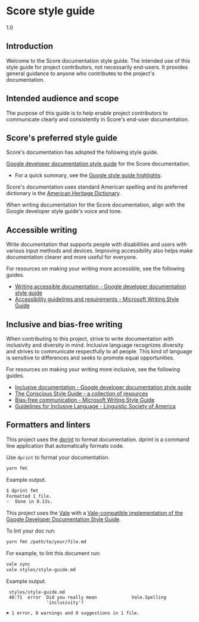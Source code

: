 # Score style guide

1.0

## Introduction

Welcome to the Score documentation style guide. The intended use of this style guide for project
contributors, not necessarily end-users. It provides general guidance to anyone
who contributes to the project's documentation.

## Intended audience and scope

The purpose of this guide is to help enable project contributors to communicate clearly and consistently in Score's end-user documentation.

## Score's preferred style guide

Score's documentation has adopted the following style guide.

[Google developer documentation style guide](https://developers.google.com/style)
for the Score documentation.

- For a quick summary, see the [Google style guide highlights](https://developers.google.com/style/highlights).

Score's documentation uses standard American spelling and its preferred dictionary is the
[American Heritage Dictionary](https://ahdictionary.com/).

When writing documentation for the Score documentation, align with the Google developer style guide's voice and tone.

## Accessible writing

Write documentation that supports people with disabilities and users with various input methods and devices. Improving accessibility also helps make documentation clearer and more useful for everyone.

For resources on making your writing more accessible, see the following guides.

- [Writing accessible documentation - Google developer documentation style guide](https://developers.google.com/style/accessibility)
- [Accessibility guidelines and requirements - Microsoft Writing Style Guide](https://docs.microsoft.com/en-us/style-guide/accessibility/accessibility-guidelines-requirements)

## Inclusive and bias-free writing

When contributing to this project, strive to write documentation with inclusivity and diversity in mind. Inclusive language recognizes diversity and strives to communicate respectfully to all people. This kind of language is sensitive to differences and seeks to promote equal opportunities.

For resources on making your writing more inclusive, see the following guides.

- [Inclusive documentation - Google developer documentation style guide](https://developers.google.com/style/inclusive-documentation)
- [The Conscious Style Guide - a collection of resources](https://consciousstyleguide.com/)
- [Bias-free communication - Microsoft Writing Style Guide](https://docs.microsoft.com/en-us/style-guide/bias-free-communication)
- [Guidelines for Inclusive Language - Linguistic Society of America](https://www.linguisticsociety.org/resource/guidelines-inclusive-language)

## Formatters and linters

This project uses the [dprint](https://dprint.dev/overview/) to format documentation. dprint is a command line application that automatically formats code.

Use `dprint` to format your documentation.

```bash
yarn fmt
```

Example output.

```bash
$ dprint fmt
Formatted 1 file.
✨  Done in 0.13s.
```

This project uses the [Vale](https://vale.sh) with a [Vale-compatible implementation of the Google Developer Documentation Style Guide](https://github.com/errata-ai/Google).

To lint your doc run:

```bash
yarn fmt /path/to/your/file.md
```

For example, to lint this document run:

```bash
vale sync
vale styles/style-guide.md
```

Example output.

```
 styles/style-guide.md
 40:71  error  Did you really mean             Vale.Spelling 
               'inclusivity'?                                

✖ 1 error, 0 warnings and 0 suggestions in 1 file.
```
